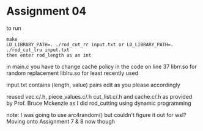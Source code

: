 # Assignment 04

to run 

```wsl
make
LD_LIBRARY_PATH=. ./rod_cut_rr input.txt or LD_LIBRARY_PATH=. ./rod_cut_lru input.txt
then enter rod_length as an int
```
in main.c you have to change cache policy in the code on line 37 
librr.so for random replacement
liblru.so for least recently used

input.txt contains (length, value) pairs edit as you please accordingly

reused vec.c/.h, piece_values.c/.h cut_list.c/.h and cache.c/.h as provided by Prof. Bruce Mckenzie as I did rod_cutting using dynamic programming

note: I was going to use arc4random() but couldn't figure it out for wsl? Moving onto Assignment 7 & 8 now though

